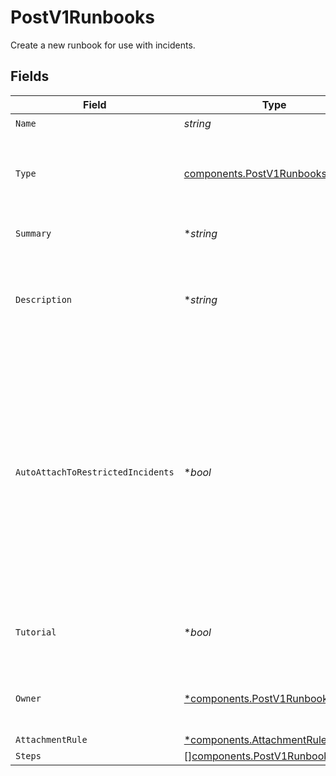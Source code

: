 # PostV1Runbooks

Create a new runbook for use with incidents.


## Fields

| Field                                                                                                                                                                                                               | Type                                                                                                                                                                                                                | Required                                                                                                                                                                                                            | Description                                                                                                                                                                                                         |
| ------------------------------------------------------------------------------------------------------------------------------------------------------------------------------------------------------------------- | ------------------------------------------------------------------------------------------------------------------------------------------------------------------------------------------------------------------- | ------------------------------------------------------------------------------------------------------------------------------------------------------------------------------------------------------------------- | ------------------------------------------------------------------------------------------------------------------------------------------------------------------------------------------------------------------- |
| `Name`                                                                                                                                                                                                              | *string*                                                                                                                                                                                                            | :heavy_check_mark:                                                                                                                                                                                                  | N/A                                                                                                                                                                                                                 |
| `Type`                                                                                                                                                                                                              | [components.PostV1RunbooksType](../../models/components/postv1runbookstype.md)                                                                                                                                      | :heavy_check_mark:                                                                                                                                                                                                  | Deprecated, but still required. Please just use 'incident'                                                                                                                                                          |
| `Summary`                                                                                                                                                                                                           | **string*                                                                                                                                                                                                           | :heavy_minus_sign:                                                                                                                                                                                                  | Deprecated. Use description                                                                                                                                                                                         |
| `Description`                                                                                                                                                                                                       | **string*                                                                                                                                                                                                           | :heavy_minus_sign:                                                                                                                                                                                                  | A longer description about the Runbook. Supports markdown format                                                                                                                                                    |
| `AutoAttachToRestrictedIncidents`                                                                                                                                                                                   | **bool*                                                                                                                                                                                                             | :heavy_minus_sign:                                                                                                                                                                                                  | Whether or not this runbook should be automatically attached to restricted incidents. Note that setting this to `true` will prevent it from being attached to public incidents, even manually. Defaults to `false`. |
| `Tutorial`                                                                                                                                                                                                          | **bool*                                                                                                                                                                                                             | :heavy_minus_sign:                                                                                                                                                                                                  | Whether or not this runbook is a tutorial runbook                                                                                                                                                                   |
| `Owner`                                                                                                                                                                                                             | [*components.PostV1RunbooksOwner](../../models/components/postv1runbooksowner.md)                                                                                                                                   | :heavy_minus_sign:                                                                                                                                                                                                  | An object representing a Team that owns the runbook                                                                                                                                                                 |
| `AttachmentRule`                                                                                                                                                                                                    | [*components.AttachmentRule](../../models/components/attachmentrule.md)                                                                                                                                             | :heavy_minus_sign:                                                                                                                                                                                                  | N/A                                                                                                                                                                                                                 |
| `Steps`                                                                                                                                                                                                             | [][components.PostV1RunbooksSteps](../../models/components/postv1runbookssteps.md)                                                                                                                                  | :heavy_minus_sign:                                                                                                                                                                                                  | N/A                                                                                                                                                                                                                 |